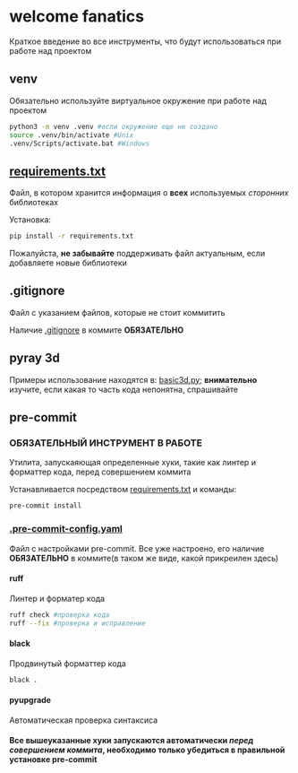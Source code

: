 # welcome fanatics
Краткое введение во все инструменты, что будут использоваться при работе над проектом

## venv
Обязательно используйте виртуальное окружение при работе над проектом
```bash
python3 -m venv .venv #если окружение еще не создано
source .venv/bin/activate #Unix
.venv/Scripts/activate.bat #Windows
```

## [requirements.txt](requirements.txt)
Файл, в котором  хранится информация о **всех** используемых *сторонних* библиотеках

Установка:
```bash
pip install -r requirements.txt
```
Пожалуйста, **не забывайте** поддерживать файл актуальным, если добавляете новые библиотеки

## .gitignore
Файл с указанием файлов, которые не стоит коммитить

Наличие [.gitignore](.gitignore) в коммите **ОБЯЗАТЕЛЬНО**
## pyray 3d
Примеры использование находятся в: [basic3d.py](3d-examples/basic3d.py);  **внимательно** изучите, если какая то часть кода непонятна, спрашивайте
## pre-commit
### ОБЯЗАТЕЛЬНЫЙ ИНСТРУМЕНТ В РАБОТЕ
Утилита, запускаяющая определенные хуки, такие как линтер и форматтер кода, перед совершением коммита

Устанавливается посредством [requirements.txt](requirements.txt) и команды:
```bash
pre-commit install
```

### [.pre-commit-config.yaml](.pre-commit-config.yaml)
Файл с настройками pre-commit. Все уже настроено, его наличие **ОБЯЗАТЕЛЬНО** в коммите(в таком же виде, какой прикреилен здесь)
#### ruff
Линтер и форматер кода
```bash
ruff check #проверка кода
ruff --fix #проверка и исправление
```
#### black
Продвинутый форматтер кода
```bash
black .
```
#### pyupgrade
Автоматическая проверка синтаксиса

#### Все вышеуказанные хуки запускаются автоматически *перед совершением коммита*, необходимо только убедиться в правильной установке pre-commit
